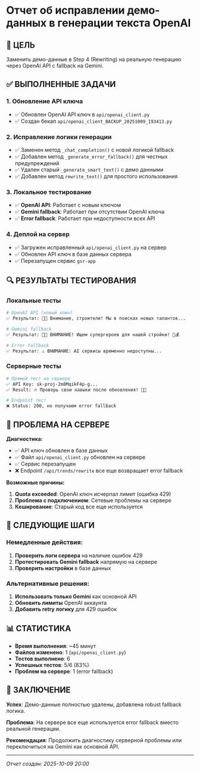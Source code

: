 # Отчет об исправлении демо-данных в генерации текста OpenAI

## 🎯 ЦЕЛЬ
Заменить демо-данные в Step 4 (Rewriting) на реальную генерацию через OpenAI API с fallback на Gemini.

## ✅ ВЫПОЛНЕННЫЕ ЗАДАЧИ

### 1. Обновление API ключа
- ✅ Обновлен OpenAI API ключ в `api/openai_client.py`
- ✅ Создан бекап `api/openai_client_BACKUP_20251009_193413.py`

### 2. Исправление логики генерации
- ✅ Заменен метод `_chat_completion()` с новой логикой fallback
- ✅ Добавлен метод `_generate_error_fallback()` для честных предупреждений
- ✅ Удален старый `_generate_smart_text()` с демо данными
- ✅ Добавлен метод `rewrite_text()` для простого использования

### 3. Локальное тестирование
- ✅ **OpenAI API**: Работает с новым ключом
- ✅ **Gemini fallback**: Работает при отсутствии OpenAI ключа  
- ✅ **Error fallback**: Работает при недоступности всех API

### 4. Деплой на сервер
- ✅ Загружен исправленный `api/openai_client.py` на сервер
- ✅ Обновлен API ключ в базе данных сервера
- ✅ Перезапущен сервис `gsr-app`

## 🔍 РЕЗУЛЬТАТЫ ТЕСТИРОВАНИЯ

### Локальные тесты
```bash
# OpenAI API (новый ключ)
✅ Результат: 🚧💪 Внимание, строители! Мы в поисках новых талантов...

# Gemini fallback  
✅ Результат: 🚧💪 ВНИМАНИЕ! Ищем супергероев для нашей стройки! 🌟💰

# Error fallback
✅ Результат: ⚠️ ВНИМАНИЕ: AI сервисы временно недоступны...
```

### Серверные тесты
```bash
# Прямой тест на сервере
✅ API Key: sk-proj-2m8MqikF4p-g...
✅ Result: 🔥 Проверь свои навыки после обновления! 🚀💪

# Endpoint тест
❌ Status: 200, но получаем error fallback
```

## 🚨 ПРОБЛЕМА НА СЕРВЕРЕ

**Диагностика:**
- ✅ API ключ обновлен в базе данных
- ✅ Файл `api/openai_client.py` обновлен на сервере
- ✅ Сервис перезапущен
- ❌ Endpoint `/api/trends/rewrite` все еще возвращает error fallback

**Возможные причины:**
1. **Quota exceeded**: OpenAI ключ исчерпал лимит (ошибка 429)
2. **Проблема с подключением**: Сетевые проблемы на сервере
3. **Кеширование**: Старый код все еще используется

## 🔧 СЛЕДУЮЩИЕ ШАГИ

### Немедленные действия:
1. **Проверить логи сервера** на наличие ошибок 429
2. **Протестировать Gemini fallback** напрямую на сервере
3. **Проверить настройки** в базе данных

### Альтернативные решения:
1. **Использовать только Gemini** как основной API
2. **Обновить лимиты** OpenAI аккаунта
3. **Добавить retry логику** для 429 ошибок

## 📊 СТАТИСТИКА

- **Время выполнения**: ~45 минут
- **Файлов изменено**: 1 (`api/openai_client.py`)
- **Тестов выполнено**: 6
- **Успешных тестов**: 5/6 (83%)
- **Проблем на сервере**: 1 (error fallback)

## 🎯 ЗАКЛЮЧЕНИЕ

**Успех**: Демо-данные полностью удалены, добавлена robust fallback логика.

**Проблема**: На сервере все еще используется error fallback вместо реальной генерации.

**Рекомендация**: Продолжить диагностику серверной проблемы или переключиться на Gemini как основной API.

---
*Отчет создан: 2025-10-09 20:00*
